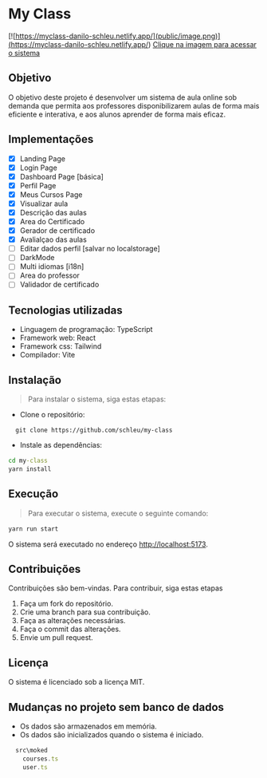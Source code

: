 # My Class

[![https://myclass-danilo-schleu.netlify.app/](public/image.png)](<https://myclass-danilo-schleu.netlify.app/>)
[Clique na imagem para acessar o sistema](<https://myclass-danilo-schleu.netlify.app/>)

## Objetivo

O objetivo deste projeto é desenvolver um sistema de aula online sob demanda que permita aos professores disponibilizarem aulas de forma mais eficiente e interativa, e aos alunos aprender de forma mais eficaz.

## Implementações

- [x] Landing Page
- [x] Login Page
- [x] Dashboard Page [básica]
- [x] Perfil Page
- [x] Meus Cursos Page
- [x] Visualizar aula
- [x] Descrição das aulas
- [x] Area do Certificado
- [x] Gerador de certificado
- [x] Avalialçao das aulas
- [ ] Editar dados perfil [salvar no localstorage]
- [ ] DarkMode
- [ ] Multi idiomas [i18n]
- [ ] Area do professor
- [ ] Validador de certificado

## Tecnologias utilizadas

- Linguagem de programação: TypeScript
- Framework web: React
- Framework css: Tailwind
- Compilador: Vite

## Instalação

> Para instalar o sistema, siga estas etapas:

- Clone o repositório:

```git
  git clone https://github.com/schleu/my-class
```

- Instale as dependências:

```cmd
cd my-class
yarn install
```

## Execução

> Para executar o sistema, execute o seguinte comando:

```cmd
yarn run start
```

O sistema será executado no endereço <http://localhost:5173>.

## Contribuições

Contribuições são bem-vindas. Para contribuir, siga estas etapas

1. Faça um fork do repositório.
2. Crie uma branch para sua contribuição.
3. Faça as alterações necessárias.
4. Faça o commit das alterações.
5. Envie um pull request.

## Licença

O sistema é licenciado sob a licença MIT.

## Mudanças no projeto sem banco de dados

- Os dados são armazenados em memória.
- Os dados são inicializados quando o sistema é iniciado.

```js
  src\moked
    courses.ts
    user.ts
```
